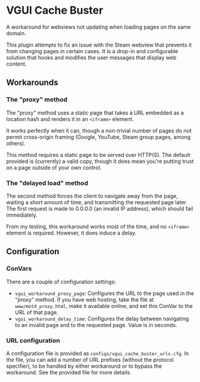 # VGUI Cache Buster

A workaround for webviews not updating when loading pages on the same domain.

This plugin attempts to fix an issue with the Steam webview that prevents it from changing pages
in certain cases.  It is a drop-in and configurable solution that hooks and modifies the user
messages that display web content.

## Workarounds

### The "proxy" method

The "proxy" method uses a static page that takes a URL embedded as a location hash and renders
it in an `<iframe>` element.

It works perfectly when it can, though a non-trivial number of pages do not permit cross-origin
framing (Google, YouTube, Steam group pages, among others).

This method requires a static page to be served over HTTP(S).  The default provided is
(currently) a valid copy, though it does mean you're putting trust on a page outside of your
own control.

### The "delayed load" method

The second method forces the client to navigate away from the page, waiting a short amount of
time, and transmitting the requested page later.  The first request is made to 0.0.0.0 (an
invalid IP address), which should fail immediately.

From my testing, this workaround works most of the time, and no `<iframe>` element is required.
However, it does induce a delay.

## Configuration

### ConVars

There are a couple of configuration settings:

* `vgui_workaround_proxy_page`:  Configures the URL to the page used in the "proxy" method.
If you have web hosting, take the file at `www/motd_proxy.html`, make it available online, and
set this ConVar to the URL of that page.
* `vgui_workaround_delay_time`:  Configures the delay between navigating to an invalid page and
to the requested page.  Value is in seconds.

### URL configuration

A configuration file is provided as `configs/vgui_cache_buster_urls.cfg`.  In the file, you
can add a number of URL prefixes (without the protocol specifier), to be handled by either
workaround or to bypass the workaround.  See the provided file for more details.

